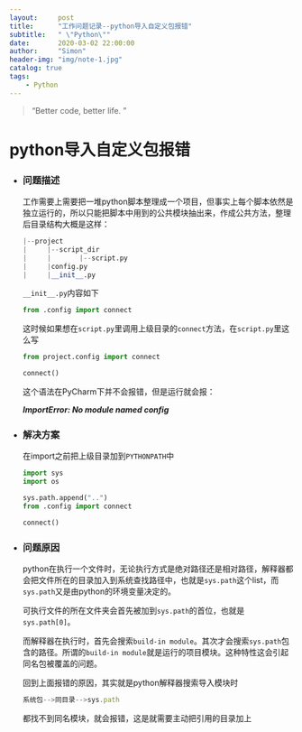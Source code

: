 ```yaml
---
layout:     post
title:      "工作问题记录--python导入自定义包报错"
subtitle:   " \"Python\""
date:       2020-03-02 22:00:00
author:     "Simon"
header-img: "img/note-1.jpg"
catalog: true
tags:
    - Python
---
```

> “Better code, better life. ”


# python导入自定义包报错

* ### 问题描述

  工作需要上需要把一堆python脚本整理成一个项目，但事实上每个脚本依然是独立运行的，所以只能把脚本中用到的公共模块抽出来，作成公共方法，整理后目录结构大概是这样：

  ```python
  |--project
  |		|--script_dir
  |		|		|--script.py
  |		|config.py
  |		|__init__.py
  ```

  `__init__.py`内容如下

  ```python
  from .config import connect
  ```

  这时候如果想在`script.py`里调用上级目录的`connect`方法，在`script.py`里这么写

  ```python
  from project.config import connect
  
  connect()
  ```

  这个语法在PyCharm下并不会报错，但是运行就会报： 

  ***ImportError: No module named config*** 

* ### 解决方案

  在import之前把上级目录加到`PYTHONPATH`中
  
  ```python
  import sys
  import os

  sys.path.append("..")
  from .config import connect

  connect()
  ```

* ### 问题原因

  python在执行一个文件时，无论执行方式是绝对路径还是相对路径，解释器都会把文件所在的目录加入到系统查找路径中，也就是`sys.path`这个list，而`sys.path`又是由python的环境变量决定的。

  可执行文件的所在文件夹会首先被加到`sys.path`的首位，也就是`sys.path[0]`。

  而解释器在执行时，首先会搜索`build-in module`。其次才会搜索`sys.path`包含的路径。所谓的`build-in module`就是运行的项目模块。这种特性这会引起同名包被覆盖的问题。

  回到上面报错的原因，其实就是python解释器搜索导入模块时

  ```js
  系统包-->同目录-->sys.path
  ```

  都找不到同名模块，就会报错，这是就需要主动把引用的目录加上

  

  

